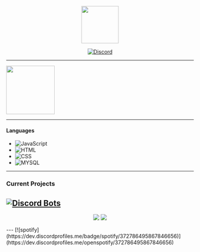 <p align="center">
    <img height="100em" src="https://count.getloli.com/get/@Seek0999"/>
</p>

<p align="center">
    <a href="https://discord.com/users/372786495867846656">
        <img src="https://discord.c99.nl/widget/theme-3/372786495867846656.png" alt="Discord"/>
    </a>
    </p>
    
---

<a href="https://github.com/Seek0999/">
    <img align="center" height="130em" src="https://github-readme-stats.vercel.app/api?username=seek0999&show_icons=true&theme=synthwave"/>
</a>

---

#### Languages
- ![JavaScript](https://img.shields.io/badge/-JavaScript-5e79ff)
- ![HTML](https://img.shields.io/badge/-HTML-5e79ff)
- ![CSS](https://img.shields.io/badge/-CSS-5e79ff)
- ![MYSQL](https://img.shields.io/badge/-SQL-5e79ff)
---

### Current Projects
[![Discord Bots](https://top.gg/api/widget/772282554950746134.svg)](https://top.gg/bot/772282554950746134)
---

<p align="center">
    <a href="https://steamcommunity.com/id/YourPpSmol/"><img src="https://img.shields.io/badge/-%E5%BD%A1%20Seek%20%E5%BD%A1-5e79ff?style=flat&logo=steam"/></a>
    <a href="https://www.spixx.xyz/"><img src="https://img.shields.io/badge/-Spixx.xyz-5e79ff?style=flat"/></a>
</p>
---
[![spotify](https://dev.discordprofiles.me/badge/spotify/372786495867846656)](https://dev.discordprofiles.me/openspotify/372786495867846656)
